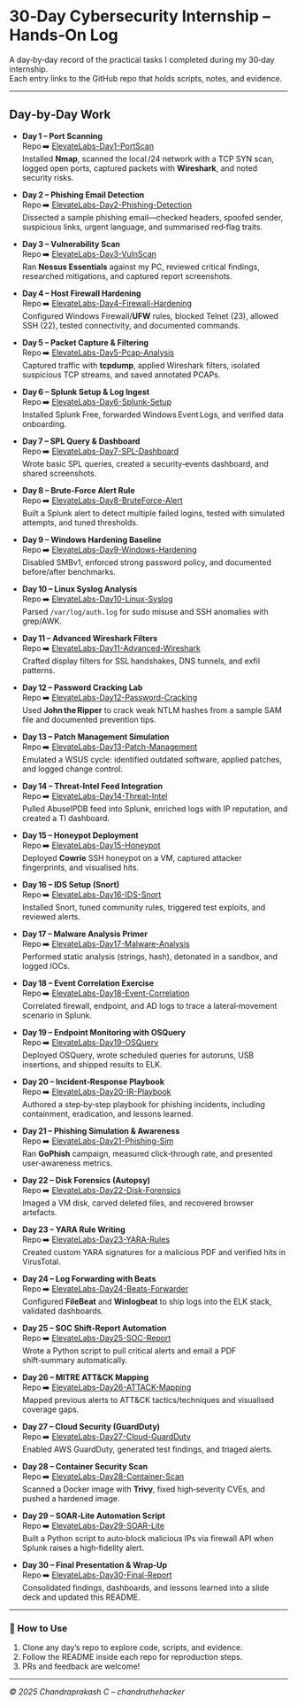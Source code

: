 # 30‑Day Cybersecurity Internship – Hands‑On Log

A day‑by‑day record of the practical tasks I completed during my 30‑day internship.  
Each entry links to the GitHub repo that holds scripts, notes, and evidence.

---

## Day‑by‑Day Work

- **Day 1 – Port Scanning**  
  Repo ➡️ [ElevateLabs-Day1-PortScan](https://github.com/chandruthehacker/ElevateLabs-Day1-PortScan)  
  Installed **Nmap**, scanned the local /24 network with a TCP SYN scan, logged open ports, captured packets with **Wireshark**, and noted security risks.

- **Day 2 – Phishing Email Detection**  
  Repo ➡️ [ElevateLabs-Day2-Phishing-Detection](https://github.com/chandruthehacker/ElevateLabs-Day2-Phishing-Detection)  
  Dissected a sample phishing email—checked headers, spoofed sender, suspicious links, urgent language, and summarised red‑flag traits.

- **Day 3 – Vulnerability Scan**  
  Repo ➡️ [ElevateLabs-Day3-VulnScan](https://github.com/chandruthehacker/ElevateLabs-Day3-VulnScan)  
  Ran **Nessus Essentials** against my PC, reviewed critical findings, researched mitigations, and captured report screenshots.

- **Day 4 – Host Firewall Hardening**  
  Repo ➡️ [ElevateLabs-Day4-Firewall-Hardening](https://github.com/chandruthehacker/ElevateLabs-Day4-Firewall-Hardening)  
  Configured Windows Firewall/**UFW** rules, blocked Telnet (23), allowed SSH (22), tested connectivity, and documented commands.

- **Day 5 – Packet Capture & Filtering**  
  Repo ➡️ [ElevateLabs-Day5-Pcap-Analysis](https://github.com/chandruthehacker/ElevateLabs-Day5-Pcap-Analysis)  
  Captured traffic with **tcpdump**, applied Wireshark filters, isolated suspicious TCP streams, and saved annotated PCAPs.

- **Day 6 – Splunk Setup & Log Ingest**  
  Repo ➡️ [ElevateLabs-Day6-Splunk-Setup](https://github.com/chandruthehacker/ElevateLabs-Day6-Splunk-Setup)  
  Installed Splunk Free, forwarded Windows Event Logs, and verified data onboarding.

- **Day 7 – SPL Query & Dashboard**  
  Repo ➡️ [ElevateLabs-Day7-SPL-Dashboard](https://github.com/chandruthehacker/ElevateLabs-Day7-SPL-Dashboard)  
  Wrote basic SPL queries, created a security‑events dashboard, and shared screenshots.

- **Day 8 – Brute‑Force Alert Rule**  
  Repo ➡️ [ElevateLabs-Day8-BruteForce-Alert](https://github.com/chandruthehacker/ElevateLabs-Day8-BruteForce-Alert)  
  Built a Splunk alert to detect multiple failed logins, tested with simulated attempts, and tuned thresholds.

- **Day 9 – Windows Hardening Baseline**  
  Repo ➡️ [ElevateLabs-Day9-Windows-Hardening](https://github.com/chandruthehacker/ElevateLabs-Day9-Windows-Hardening)  
  Disabled SMBv1, enforced strong password policy, and documented before/after benchmarks.

- **Day 10 – Linux Syslog Analysis**  
  Repo ➡️ [ElevateLabs-Day10-Linux-Syslog](https://github.com/chandruthehacker/ElevateLabs-Day10-Linux-Syslog)  
  Parsed `/var/log/auth.log` for sudo misuse and SSH anomalies with grep/AWK.

- **Day 11 – Advanced Wireshark Filters**  
  Repo ➡️ [ElevateLabs-Day11-Advanced-Wireshark](https://github.com/chandruthehacker/ElevateLabs-Day11-Advanced-Wireshark)  
  Crafted display filters for SSL handshakes, DNS tunnels, and exfil patterns.

- **Day 12 – Password Cracking Lab**  
  Repo ➡️ [ElevateLabs-Day12-Password-Cracking](https://github.com/chandruthehacker/ElevateLabs-Day12-Password-Cracking)  
  Used **John the Ripper** to crack weak NTLM hashes from a sample SAM file and documented prevention tips.

- **Day 13 – Patch Management Simulation**  
  Repo ➡️ [ElevateLabs-Day13-Patch-Management](https://github.com/chandruthehacker/ElevateLabs-Day13-Patch-Management)  
  Emulated a WSUS cycle: identified outdated software, applied patches, and logged change control.

- **Day 14 – Threat‑Intel Feed Integration**  
  Repo ➡️ [ElevateLabs-Day14-Threat-Intel](https://github.com/chandruthehacker/ElevateLabs-Day14-Threat-Intel)  
  Pulled AbuseIPDB feed into Splunk, enriched logs with IP reputation, and created a TI dashboard.

- **Day 15 – Honeypot Deployment**  
  Repo ➡️ [ElevateLabs-Day15-Honeypot](https://github.com/chandruthehacker/ElevateLabs-Day15-Honeypot)  
  Deployed **Cowrie** SSH honeypot on a VM, captured attacker fingerprints, and visualised hits.

- **Day 16 – IDS Setup (Snort)**  
  Repo ➡️ [ElevateLabs-Day16-IDS-Snort](https://github.com/chandruthehacker/ElevateLabs-Day16-IDS-Snort)  
  Installed Snort, tuned community rules, triggered test exploits, and reviewed alerts.

- **Day 17 – Malware Analysis Primer**  
  Repo ➡️ [ElevateLabs-Day17-Malware-Analysis](https://github.com/chandruthehacker/ElevateLabs-Day17-Malware-Analysis)  
  Performed static analysis (strings, hash), detonated in a sandbox, and logged IOCs.

- **Day 18 – Event Correlation Exercise**  
  Repo ➡️ [ElevateLabs-Day18-Event-Correlation](https://github.com/chandruthehacker/ElevateLabs-Day18-Event-Correlation)  
  Correlated firewall, endpoint, and AD logs to trace a lateral‑movement scenario in Splunk.

- **Day 19 – Endpoint Monitoring with OSQuery**  
  Repo ➡️ [ElevateLabs-Day19-OSQuery](https://github.com/chandruthehacker/ElevateLabs-Day19-OSQuery)  
  Deployed OSQuery, wrote scheduled queries for autoruns, USB insertions, and shipped results to ELK.

- **Day 20 – Incident‑Response Playbook**  
  Repo ➡️ [ElevateLabs-Day20-IR-Playbook](https://github.com/chandruthehacker/ElevateLabs-Day20-IR-Playbook)  
  Authored a step‑by‑step playbook for phishing incidents, including containment, eradication, and lessons learned.

- **Day 21 – Phishing Simulation & Awareness**  
  Repo ➡️ [ElevateLabs-Day21-Phishing-Sim](https://github.com/chandruthehacker/ElevateLabs-Day21-Phishing-Sim)  
  Ran **GoPhish** campaign, measured click‑through rate, and presented user‑awareness metrics.

- **Day 22 – Disk Forensics (Autopsy)**  
  Repo ➡️ [ElevateLabs-Day22-Disk-Forensics](https://github.com/chandruthehacker/ElevateLabs-Day22-Disk-Forensics)  
  Imaged a VM disk, carved deleted files, and recovered browser artefacts.

- **Day 23 – YARA Rule Writing**  
  Repo ➡️ [ElevateLabs-Day23-YARA-Rules](https://github.com/chandruthehacker/ElevateLabs-Day23-YARA-Rules)  
  Created custom YARA signatures for a malicious PDF and verified hits in VirusTotal.

- **Day 24 – Log Forwarding with Beats**  
  Repo ➡️ [ElevateLabs-Day24-Beats-Forwarder](https://github.com/chandruthehacker/ElevateLabs-Day24-Beats-Forwarder)  
  Configured **FileBeat** and **Winlogbeat** to ship logs into the ELK stack, validated dashboards.

- **Day 25 – SOC Shift‑Report Automation**  
  Repo ➡️ [ElevateLabs-Day25-SOC-Report](https://github.com/chandruthehacker/ElevateLabs-Day25-SOC-Report)  
  Wrote a Python script to pull critical alerts and email a PDF shift‑summary automatically.

- **Day 26 – MITRE ATT&CK Mapping**  
  Repo ➡️ [ElevateLabs-Day26-ATTACK-Mapping](https://github.com/chandruthehacker/ElevateLabs-Day26-ATTACK-Mapping)  
  Mapped previous alerts to ATT&CK tactics/techniques and visualised coverage gaps.

- **Day 27 – Cloud Security (GuardDuty)**  
  Repo ➡️ [ElevateLabs-Day27-Cloud-GuardDuty](https://github.com/chandruthehacker/ElevateLabs-Day27-Cloud-GuardDuty)  
  Enabled AWS GuardDuty, generated test findings, and triaged alerts.

- **Day 28 – Container Security Scan**  
  Repo ➡️ [ElevateLabs-Day28-Container-Scan](https://github.com/chandruthehacker/ElevateLabs-Day28-Container-Scan)  
  Scanned a Docker image with **Trivy**, fixed high‑severity CVEs, and pushed a hardened image.

- **Day 29 – SOAR‑Lite Automation Script**  
  Repo ➡️ [ElevateLabs-Day29-SOAR-Lite](https://github.com/chandruthehacker/ElevateLabs-Day29-SOAR-Lite)  
  Built a Python script to auto‑block malicious IPs via firewall API when Splunk raises a high‑fidelity alert.

- **Day 30 – Final Presentation & Wrap‑Up**  
  Repo ➡️ [ElevateLabs-Day30-Final-Report](https://github.com/chandruthehacker/ElevateLabs-Day30-Final-Report)  
  Consolidated findings, dashboards, and lessons learned into a slide deck and updated this README.

---

### 📌 How to Use

1. Clone any day’s repo to explore code, scripts, and evidence.  
2. Follow the README inside each repo for reproduction steps.  
3. PRs and feedback are welcome!

---

*© 2025 Chandraprakash C – chandruthehacker*
